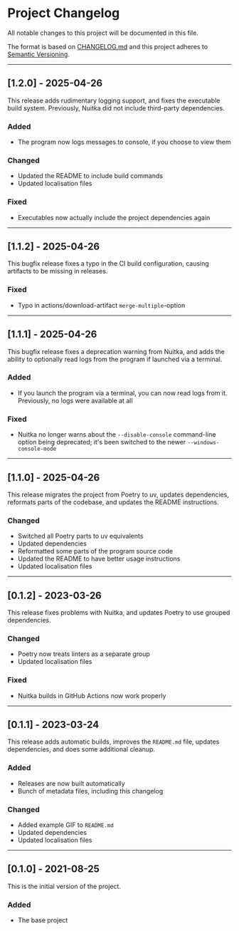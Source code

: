 
# Project Changelog

All notable changes to this project will be documented in this file.

The format is based on [CHANGELOG.md][CHANGELOG.md]
and this project adheres to [Semantic Versioning][Semantic Versioning].

<!-- 
TEMPLATE

## [major.minor.patch] - yyyy-mm-dd

A message that notes the main changes in the update.

### Added

### Changed

### Deprecated

### Fixed

### Removed

### Security

_______________________________________________________________________________
 
 -->

<!--
EXAMPLE

## [0.2.0] - 2021-06-02

Lorem Ipsum dolor sit amet.

### Added

- Cat pictures hidden in the library
- Added beeswax to the gears

### Changed

- Updated localisation files

-->

<!--
_______________________________________________________________________________

## [1.2.0] - 2025-04-26

This release adds rudimentary logging support, and fixes the executable build
system. Previously, Nuitka did not include third-party dependencies.

### Added

- The program now logs messages to console, if you choose to view them

### Changed

- Updated the README to include build commands
- Updated localisation files

### Fixed

- Executables now actually include the project dependencies again

-->

_______________________________________________________________________________

## [1.2.0] - 2025-04-26

This release adds rudimentary logging support, and fixes the executable build
system. Previously, Nuitka did not include third-party dependencies.

### Added

- The program now logs messages to console, if you choose to view them

### Changed

- Updated the README to include build commands
- Updated localisation files

### Fixed

- Executables now actually include the project dependencies again

_______________________________________________________________________________

## [1.1.2] - 2025-04-26

This bugfix release fixes a typo in the CI build configuration, causing
artifacts to be missing in releases.

### Fixed

- Typo in actions/download-artifact `merge-multiple`-option

_______________________________________________________________________________

## [1.1.1] - 2025-04-26

This bugfix release fixes a deprecation warning from Nuitka, and adds the
ability to optionally read logs from the program if launched via a terminal.

### Added

- If you launch the program via a terminal, you can now read logs from it.
  Previously, no logs were available at all

### Fixed

- Nuitka no longer warns about the `--disable-console` command-line option
  being deprecated; it's been switched to the newer `--windows-console-mode`

_______________________________________________________________________________

## [1.1.0] - 2025-04-26

This release migrates the project from Poetry to uv, updates dependencies,
reformats parts of the codebase, and updates the README instructions.

### Changed

- Switched all Poetry parts to uv equivalents
- Updated dependencies
- Reformatted some parts of the program source code
- Updated the README to have better usage instructions
- Updated localisation files

_______________________________________________________________________________

## [0.1.2] - 2023-03-26

This release fixes problems with Nuitka, and updates Poetry to use grouped
dependencies.

### Changed

- Poetry now treats linters as a separate group
- Updated localisation files

### Fixed

- Nuitka builds in GitHub Actions now work properly

_______________________________________________________________________________

## [0.1.1] - 2023-03-24

This release adds automatic builds, improves the `README.md` file, updates
dependencies, and does some additional cleanup.

### Added

- Releases are now built automatically
- Bunch of metadata files, including this changelog

### Changed

- Added example GIF to `README.md`
- Updated dependencies
- Updated localisation files

_______________________________________________________________________________

## [0.1.0] - 2021-08-25

This is the initial version of the project.

### Added

- The base project

[CHANGELOG.md]: https://web.archive.org/web/20220330064336/https://changelog.md/
[Semantic Versioning]: http://semver.org/

<!-- markdownlint-configure-file {
    "MD024": false
} -->
<!--
    MD024: No duplicate headings
-->
